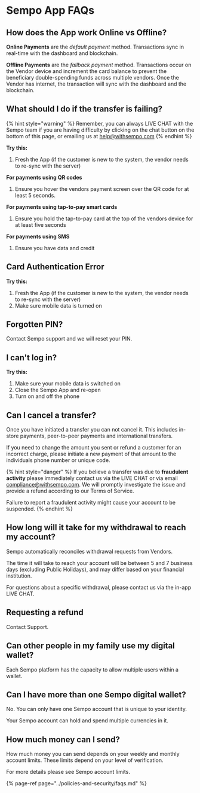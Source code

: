 # Sempo App FAQs

## How does the App work Online vs Offline?

**Online Payments** are the _default payment_ method. Transactions sync in real-time with the dashboard and blockchain.

**Offline Payments** are the _fallback payment_ method. Transactions occur on the Vendor device and increment the card balance to prevent the beneficiary double-spending funds across multiple vendors. Once the Vendor has internet, the transaction will sync with the dashboard and the blockchain.

## What should I do if the transfer is failing?

{% hint style="warning" %}
Remember, you can always LIVE CHAT with the Sempo team if you are having difficulty by clicking on the chat button on the bottom of this page, or emailing us at help@withsempo.com
{% endhint %}

**Try this:**

1. Fresh the App \(if the customer is new to the system, the vendor needs to re-sync with the server\)

**For payments using QR codes**

1. Ensure you hover the vendors payment screen over the QR code for at least 5 seconds.

**For payments using tap-to-pay smart cards**

1. Ensure you hold the tap-to-pay card at the top of the vendors device for at least five seconds

**For payments using SMS**

1. Ensure you have data and credit

## Card Authentication Error

**Try this:**

1. Fresh the App \(if the customer is new to the system, the vendor needs to re-sync with the server\)
2. Make sure mobile data is turned on 

## Forgotten PIN?

Contact Sempo support and we will reset your PIN.

## I can't log in?

**Try this:**

1. Make sure your mobile data is switched on
2. Close the Sempo App and re-open
3. Turn on and off the phone

## Can I cancel a transfer?

Once you have initiated a transfer you can not cancel it. This includes in-store payments, peer-to-peer payments and international transfers.

If you need to change the amount you sent or refund a customer for an incorrect charge, please initiate a new payment of that amount to the individuals phone number or unique code.

{% hint style="danger" %}
If you believe a transfer was due to **fraudulent activity** please immediately contact us via the LIVE CHAT or via email [compliance@withsempo.com](mailto:compliance@withsempo.com). We will promptly investigate the issue and provide a refund according to our Terms of Service.   
  
Failure to report a fraudulent activity might cause your account to be suspended.
{% endhint %}

## How long will it take for my withdrawal to reach my account?

Sempo automatically reconciles withdrawal requests from Vendors.

The time it will take to reach your account will be between 5 and 7 business days \(excluding Public Holidays\), and may differ based on your financial institution. 

For questions about a specific withdrawal, please contact us via the in-app LIVE CHAT.

## Requesting a refund

Contact Support.

## Can other people in my family use my digital wallet?

Each Sempo platform has the capacity to allow multiple users within a wallet.

## Can I have more than one Sempo digital wallet?

No. You can only have one Sempo account that is unique to your identity.

Your Sempo account can hold and spend multiple currencies in it.

## How much money can I send?

How much money you can send depends on your weekly and monthly account limits. These limits depend on your level of verification.

For more details please see Sempo account limits.

{% page-ref page="../policies-and-security/faqs.md" %}





